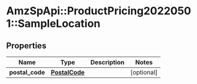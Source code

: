 # AmzSpApi::ProductPricing20220501::SampleLocation

## Properties
Name | Type | Description | Notes
------------ | ------------- | ------------- | -------------
**postal_code** | [**PostalCode**](PostalCode.md) |  | [optional] 

